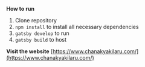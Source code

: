 
**How to run**

  1. Clone repository
  2. `npm install` to install all necessary dependencies
  3. `gatsby develop` to run
  4. `gatsby build` to host

**Visit the website**
[https://www.chanakyakilaru.com/](https://www.chanakyakilaru.com/)
